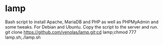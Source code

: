 # lamp
Bash script to install Apache, MariaDB and PHP as well as PHPMyAdmin and some tweaks. For Debian and Ubuntu. Copy the script to the server and run.
git clone https://github.com/venolas/lamp.git;cd lamp;chmod 777 lamp.sh;./lamp.sh
